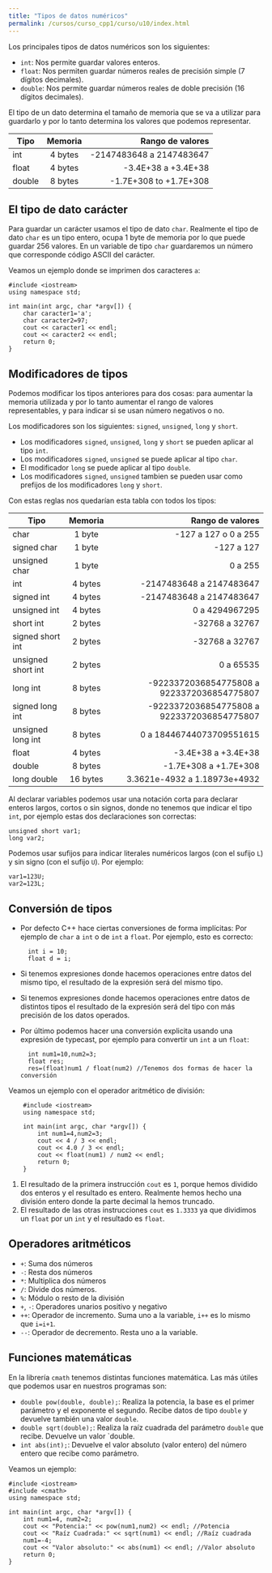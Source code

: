 ```yaml
---
title: "Tipos de datos numéricos"
permalink: /cursos/curso_cpp1/curso/u10/index.html
---
```


Los principales tipos de datos numéricos son los siguientes:

* `int`: Nos permite guardar valores enteros.
* `float`: Nos permiten guardar números reales de precisión simple (7 dígitos decimales).
* `double`: Nos permite guardar números reales de doble precisión (16 dígitos decimales).

El tipo de un dato determina el tamaño de memoria que se va a utilizar para guardarlo y por lo tanto determina los valores que podemos representar.

| Tipo       | Memoria    | Rango de valores               |
| ---------- |:----------:|-------------------------------:|
| int        | 4 bytes    | -2147483648 a 2147483647       |
| float      | 4 bytes    | -3.4E+38 a +3.4E+38            |
| double     | 8 bytes    | -1.7E+308 to +1.7E+308         |

## El tipo de dato carácter

Para guardar un carácter usamos el tipo de dato `char`. Realmente el tipo de dato `char` es un tipo entero, ocupa 1 byte de memoria por lo que puede guardar 256 valores. En un variable de tipo `char` guardaremos un número que corresponde código ASCII del carácter.

Veamos un ejemplo donde se imprimen dos caracteres `a`:

    #include <iostream>
    using namespace std;

    int main(int argc, char *argv[]) {
     	char caracter1='a';
    	char caracter2=97;
    	cout << caracter1 << endl;
    	cout << caracter2 << endl;
    	return 0;
    }

## Modificadores de tipos

Podemos modificar los tipos anteriores para dos cosas: para aumentar la memoria utilizada y por lo tanto aumentar el rango de valores representables, y para indicar si se usan número negativos o no.

Los modificadores son los siguientes: `signed`, `unsigned`, `long` y `short`.

* Los modificadores `signed`, `unsigned`, `long` y `short` se pueden aplicar al tipo `int`.
* Los modificadores `signed`, `unsigned` se puede aplicar al tipo `char`.
* El modificador `long` se puede aplicar al tipo `double`.
* Los modificadores `signed`, `unsigned` tambien se pueden usar como prefijos de los modificadores `long` y `short`.

Con estas reglas nos quedarían esta tabla con todos los tipos:

| Tipo               | Memoria    | Rango de valores                           |
| -------------------|:----------:|-------------------------------------------:|
| char               | 1 byte     | -127 a 127 o 0 a 255                       |
| signed char        | 1 byte     | -127 a 127                                 |
| unsigned char      | 1 byte     | 0 a 255                                    |
| int                | 4 bytes    | -2147483648 a 2147483647                   |
| signed int         | 4 bytes    | -2147483648 a 2147483647                   |
| unsigned int       | 4 bytes    | 0 a 4294967295                             |
| short int          | 2 bytes    | -32768 a 32767                             |
| signed short int   | 2 bytes    | -32768 a 32767                             | 
| unsigned short int | 2 bytes    | 0 a 65535                                  |
| long int           | 8 bytes    | -9223372036854775808 a 9223372036854775807 |
| signed long int    | 8 bytes    | -9223372036854775808 a 9223372036854775807 |
| unsigned long int  | 8 bytes    | 0 a 18446744073709551615                   |
| float              | 4 bytes    | -3.4E+38 a +3.4E+38                        |
| double             | 8 bytes    | -1.7E+308 a +1.7E+308                      |
| long double        | 16 bytes   | 3.3621e-4932 a 1.18973e+4932               |
  

Al declarar variables podemos usar una notación corta para declarar enteros largos, cortos o sin signos, donde no tenemos que indicar el tipo `int`, por ejemplo estas dos declaraciones son correctas:

    unsigned short var1;
    long var2;

Podemos usar sufijos para indicar literales numéricos largos (con el sufijo `L`) y sin signo (con el sufijo `U`). Por ejemplo:

    var1=123U;
    var2=123L;

## Conversión de tipos

* Por defecto C++ hace ciertas conversiones de forma implícitas: Por ejemplo de `char` a `int` o de `int` a `float`. Por ejemplo, esto es correcto:

        int i = 10;
        float d = i;

* Si tenemos expresiones donde hacemos operaciones entre datos del mismo tipo, el resultado de la expresión será del mismo tipo. 
* Si tenemos expresiones donde hacemos operaciones entre datos de distintos tipos el resultado de la expresión será del tipo con más precisión de los datos operados.
* Por último podemos hacer una conversión explicita usando una expresión de typecast, por ejemplo para convertir un `int` a un `float`:

        int num1=10,num2=3;
        float res;
        res=(float)num1 / float(num2) //Tenemos dos formas de hacer la conversión

Veamos un ejemplo con el operador aritmético de división:

        #include <iostream>
        using namespace std;

        int main(int argc, char *argv[]) {
            int num1=4,num2=3;
            cout << 4 / 3 << endl;
            cout << 4.0 / 3 << endl;
            cout << float(num1) / num2 << endl;
            return 0;
        }

1. El resultado de la primera instrucción `cout` es `1`, porque hemos dividido dos enteros y el resultado es entero. Realmente hemos hecho una división entero donde la parte decimal la hemos truncado.
2. El resultado de las otras instrucciones `cout` es `1.3333` ya que dividimos un `float` por un `int` y el resultado es `float`.

## Operadores aritméticos

* `+`: Suma dos números
* `-`: Resta dos números
* `*`: Multiplica dos números
* `/`: Divide dos números.
* `%`: Módulo o resto de la división
* `+`, `-`: Operadores unarios positivo y negativo
* `++`: Operador de incremento. Suma uno a la variable, `i++` es lo mismo que `i=i+1`.
* `--`: Operador de decremento. Resta uno a la variable.

## Funciones matemáticas

En la librería `cmath` tenemos distintas funciones matemática. Las más útiles que podemos usar en nuestros programas son:

* `double pow(double, double);`: Realiza la potencia, la base es el primer parámetro y el exponente el segundo. Recibe datos de tipo `double` y devuelve también una valor `double`.
* `double sqrt(double);`: Realiza la raíz cuadrada del parámetro `double` que recibe. Devuelve un valor `double.
* `int abs(int);`: Devuelve el valor absoluto (valor entero) del número entero que recibe como parámetro.

Veamos un ejemplo:

    #include <iostream>
    #include <cmath>
    using namespace std;

    int main(int argc, char *argv[]) {
    	int num1=4, num2=2;
    	cout << "Potencia:" << pow(num1,num2) << endl; //Potencia
    	cout << "Raíz Cuadrada:" << sqrt(num1) << endl; //Raíz cuadrada
    	num1=-4;
    	cout << "Valor absoluto:" << abs(num1) << endl; //Valor absoluto
    	return 0;
    }